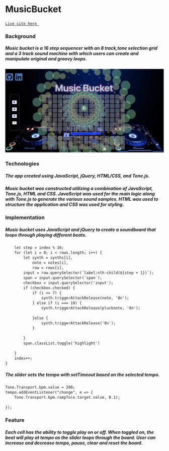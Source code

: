 # MusicBucket

[`Live site here `](https://binonguyen1090.github.io/MusicBucket/)
### Background
##### Music bucket is a 16 step sequencer with an 8 track,tone selection grid and a 3 track sound machine with which users can create and manipulate original and groovy loops.


![web-view](musicbucket.png)

### Technologies 
##### The app created using JavaScript, jQuery, HTML/CSS, and Tone.js.
##### Music bucket was constructed utilizing a combination of JavaScript, Tone.js, HTML and CSS. JavaScript was used for the main logic along with Tone.js to generate the various sound samples. HTML was used to structure the application and CSS was used for styling.

### Implementation
##### Music bucket uses JavaScript and jQuery to create a soundboard that loops through playing different beats.

```function repeat() {
    let step = index % 16;
    for (let i = 0; i < rows.length; i++) {
        let synth = synths[i],
            note = notes[i],
            row = rows[i],
        input = row.querySelector(`label:nth-child(${step + 1})`);
        span = input.querySelector(`span`);
        checkbox = input.querySelector('input');
        if (checkbox.checked) {
            if (i <= 7) {
                synth.triggerAttackRelease(note, '8n');  
            } else if (i === 10) {
                synth.triggerAttackRelease(plucknote, '8n');  

            }else {
                synth.triggerAttackRelease('8n');
            }
           
        }
        span.classList.toggle('highlight')

    }
    index++;
} 
```

##### The slider sets the tempo with setTimeout based on the selected tempo.
```
Tone.Transport.bpm.value = 200;
tempo.addEventListener("change", e => {
    Tone.Transport.bpm.rampTo(e.target.value, 0.1);

});

```


### Feature

##### Each cell has the ability to toggle play on or off. When toggled on, the beat will play at tempo as the slider loops through the board. User can increase and decrease tempo, pause, clear and reset the board.
